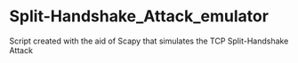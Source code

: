 # Split-Handshake_Attack_emulator
Script created with the aid of Scapy that simulates the TCP Split-Handshake Attack
